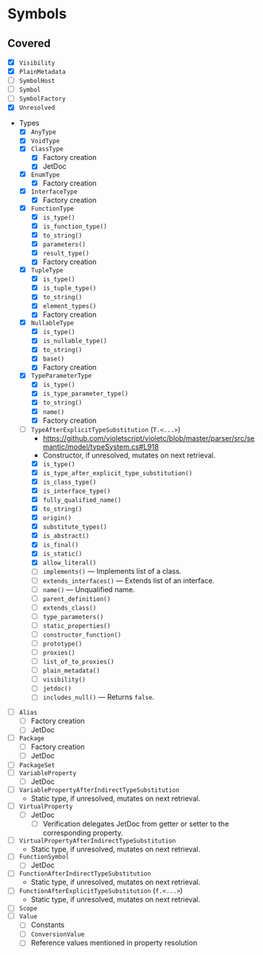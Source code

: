 # Symbols

## Covered

* [x] `Visibility`
* [x] `PlainMetadata`
* [ ] `SymbolHost`
* [ ] `Symbol`
* [ ] `SymbolFactory`
* [x] `Unresolved`
* Types
  * [x] `AnyType`
  * [x] `VoidType`
  * [x] `ClassType`
    * [x] Factory creation
    * [x] JetDoc
  * [x] `EnumType`
    * [x] Factory creation
  * [x] `InterfaceType`
    * [x] Factory creation
  * [x] `FunctionType`
    * [x] `is_type()`
    * [x] `is_function_type()`
    * [x] `to_string()`
    * [x] `parameters()`
    * [x] `result_type()`
    * [x] Factory creation
  * [x] `TupleType`
    * [x] `is_type()`
    * [x] `is_tuple_type()`
    * [x] `to_string()`
    * [x] `element_types()`
    * [x] Factory creation
  * [x] `NullableType`
    * [x] `is_type()`
    * [x] `is_nullable_type()`
    * [x] `to_string()`
    * [x] `base()`
    * [x] Factory creation
  * [x] `TypeParameterType`
    * [x] `is_type()`
    * [x] `is_type_parameter_type()`
    * [x] `to_string()`
    * [x] `name()`
    * [x] Factory creation
  * [ ] `TypeAfterExplicitTypeSubstitution` (`T.<...>`)
    * https://github.com/violetscript/violetc/blob/master/parser/src/semantic/model/typeSystem.cs#L918
    * Constructor, if unresolved, mutates on next retrieval.
    * [x] `is_type()`
    * [x] `is_type_after_explicit_type_substitution()`
    * [x] `is_class_type()`
    * [x] `is_interface_type()`
    * [x] `fully_qualified_name()`
    * [x] `to_string()`
    * [x] `origin()`
    * [x] `substitute_types()`
    * [x] `is_abstract()`
    * [x] `is_final()`
    * [x] `is_static()`
    * [x] `allow_literal()`
    * [ ] `implements()` — Implements list of a class.
    * [ ] `extends_interfaces()` — Extends list of an interface.
    * [ ] `name()` — Unqualified name.
    * [ ] `parent_definition()`
    * [ ] `extends_class()`
    * [ ] `type_parameters()`
    * [ ] `static_properties()`
    * [ ] `constructor_function()`
    * [ ] `prototype()`
    * [ ] `proxies()`
    * [ ] `list_of_to_proxies()`
    * [ ] `plain_metadata()`
    * [ ] `visibility()`
    * [ ] `jetdoc()`
    * [ ] `includes_null()` — Returns `false`.
* [ ] `Alias`
  * [ ] Factory creation
  * [ ] JetDoc
* [ ] `Package`
  * [ ] Factory creation
  * [ ] JetDoc
* [ ] `PackageSet`
* [ ] `VariableProperty`
  * [ ] JetDoc
* [ ] `VariablePropertyAfterIndirectTypeSubstitution`
  * Static type, if unresolved, mutates on next retrieval.
* [ ] `VirtualProperty`
  * [ ] JetDoc
    * [ ] Verification delegates JetDoc from getter or setter to the corresponding property.
* [ ] `VirtualPropertyAfterIndirectTypeSubstitution`
  * Static type, if unresolved, mutates on next retrieval.
* [ ] `FunctionSymbol`
  * [ ] JetDoc
* [ ] `FunctionAfterIndirectTypeSubstitution`
  * Static type, if unresolved, mutates on next retrieval.
* [ ] `FunctionAfterExplicitTypeSubstitution` (`f.<...>`)
  * Static type, if unresolved, mutates on next retrieval.
* [ ] `Scope`
* [ ] `Value`
  * [ ] Constants
  * [ ] `ConversionValue`
  * [ ] Reference values mentioned in property resolution